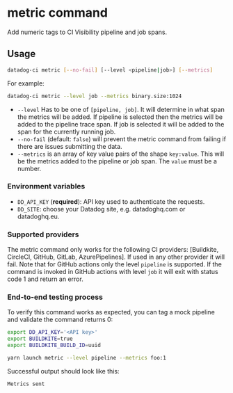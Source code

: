 # metric command

Add numeric tags to CI Visibility pipeline and job spans.

## Usage

```bash
datadog-ci metric [--no-fail] [--level <pipeline|job>] [--metrics]
```

For example:

```bash
datadog-ci metric --level job --metrics binary.size:1024
```

- `--level` Has to be one of `[pipeline, job]`. It will determine in what span the metrics will be added. If pipeline
  is selected then the metrics will be added to the pipeline trace span. If job is selected it will be added to the
  span for the currently running job.
- `--no-fail` (default: `false`) will prevent the metric command from failing if there are issues submitting the data.
- `--metrics` is an array of key value pairs of the shape `key:value`. This will be the metrics added to the pipeline or job span.
  The `value` must be a number.

### Environment variables

- `DD_API_KEY` (**required**): API key used to authenticate the requests.
- `DD_SITE`: choose your Datadog site, e.g. datadoghq.com or datadoghq.eu.

### Supported providers

The metric command only works for the following CI providers: [Buildkite, CircleCI, GitHub, GitLab, AzurePipelines]. If used in
any other provider it will fail. Note that for GitHub actions only the level `pipeline` is supported. If the
command is invoked in GitHub actions with level `job` it will exit with status code 1 and return an
error.

### End-to-end testing process

To verify this command works as expected, you can tag a mock pipeline and validate the command returns 0:

```bash
export DD_API_KEY='<API key>'
export BUILDKITE=true
export BUILDKITE_BUILD_ID=uuid

yarn launch metric --level pipeline --metrics foo:1
```

Successful output should look like this:

```bash
Metrics sent
```

